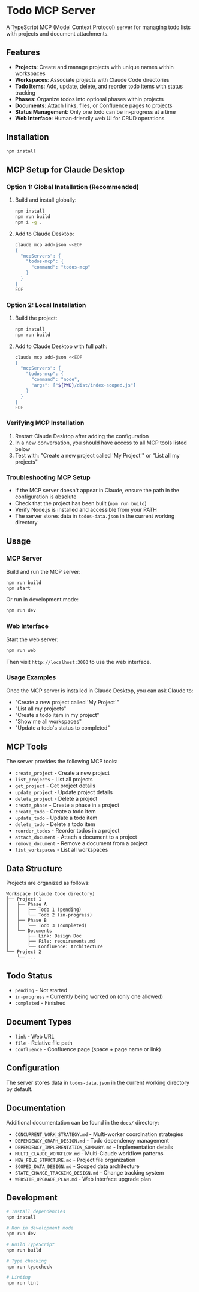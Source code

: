 # Todo MCP Server

A TypeScript MCP (Model Context Protocol) server for managing todo lists with projects and document attachments.

## Features

- **Projects**: Create and manage projects with unique names within workspaces
- **Workspaces**: Associate projects with Claude Code directories
- **Todo Items**: Add, update, delete, and reorder todo items with status tracking
- **Phases**: Organize todos into optional phases within projects
- **Documents**: Attach links, files, or Confluence pages to projects
- **Status Management**: Only one todo can be in-progress at a time
- **Web Interface**: Human-friendly web UI for CRUD operations

## Installation

```bash
npm install
```

## MCP Setup for Claude Desktop

### Option 1: Global Installation (Recommended)

1. Build and install globally:
   ```bash
   npm install
   npm run build
   npm i -g .
   ```

2. Add to Claude Desktop:
   ```bash
   claude mcp add-json <<EOF
   {
     "mcpServers": {
       "todos-mcp": {
         "command": "todos-mcp"
       }
     }
   }
   EOF
   ```

### Option 2: Local Installation

1. Build the project:
   ```bash
   npm install
   npm run build
   ```

2. Add to Claude Desktop with full path:
   ```bash
   claude mcp add-json <<EOF
   {
     "mcpServers": {
       "todos-mcp": {
         "command": "node",
         "args": ["${PWD}/dist/index-scoped.js"]
       }
     }
   }
   EOF
   ```

### Verifying MCP Installation

1. Restart Claude Desktop after adding the configuration
2. In a new conversation, you should have access to all MCP tools listed below
3. Test with: "Create a new project called 'My Project'" or "List all my projects"

### Troubleshooting MCP Setup

- If the MCP server doesn't appear in Claude, ensure the path in the configuration is absolute
- Check that the project has been built (`npm run build`)
- Verify Node.js is installed and accessible from your PATH
- The server stores data in `todos-data.json` in the current working directory

## Usage

### MCP Server

Build and run the MCP server:

```bash
npm run build
npm start
```

Or run in development mode:

```bash
npm run dev
```

### Web Interface

Start the web server:

```bash
npm run web
```

Then visit `http://localhost:3003` to use the web interface.

### Usage Examples

Once the MCP server is installed in Claude Desktop, you can ask Claude to:
- "Create a new project called 'My Project'"
- "List all my projects"
- "Create a todo item in my project"
- "Show me all workspaces"
- "Update a todo's status to completed"

## MCP Tools

The server provides the following MCP tools:

- `create_project` - Create a new project
- `list_projects` - List all projects
- `get_project` - Get project details
- `update_project` - Update project details
- `delete_project` - Delete a project
- `create_phase` - Create a phase in a project
- `create_todo` - Create a todo item
- `update_todo` - Update a todo item
- `delete_todo` - Delete a todo item
- `reorder_todos` - Reorder todos in a project
- `attach_document` - Attach a document to a project
- `remove_document` - Remove a document from a project
- `list_workspaces` - List all workspaces

## Data Structure

Projects are organized as follows:

```
Workspace (Claude Code directory)
├── Project 1
│   ├── Phase A
│   │   ├── Todo 1 (pending)
│   │   └── Todo 2 (in-progress)
│   ├── Phase B
│   │   └── Todo 3 (completed)
│   └── Documents
│       ├── Link: Design Doc
│       ├── File: requirements.md
│       └── Confluence: Architecture
└── Project 2
    └── ...
```

## Todo Status

- `pending` - Not started
- `in-progress` - Currently being worked on (only one allowed)
- `completed` - Finished

## Document Types

- `link` - Web URL
- `file` - Relative file path
- `confluence` - Confluence page (space + page name or link)

## Configuration

The server stores data in `todos-data.json` in the current working directory by default.

## Documentation

Additional documentation can be found in the `docs/` directory:

- `CONCURRENT_WORK_STRATEGY.md` - Multi-worker coordination strategies
- `DEPENDENCY_GRAPH_DESIGN.md` - Todo dependency management
- `DEPENDENCY_IMPLEMENTATION_SUMMARY.md` - Implementation details
- `MULTI_CLAUDE_WORKFLOW.md` - Multi-Claude workflow patterns
- `NEW_FILE_STRUCTURE.md` - Project file organization
- `SCOPED_DATA_DESIGN.md` - Scoped data architecture
- `STATE_CHANGE_TRACKING_DESIGN.md` - Change tracking system
- `WEBSITE_UPGRADE_PLAN.md` - Web interface upgrade plan

## Development

```bash
# Install dependencies
npm install

# Run in development mode
npm run dev

# Build TypeScript
npm run build

# Type checking
npm run typecheck

# Linting
npm run lint
```